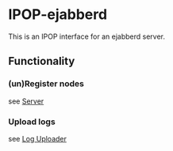 # IPOP-ejabberd
This is an IPOP interface for an ejabberd server. 

## Functionality
### (un)Register nodes
see [Server](https://github.com/HotSushi/IPOP-ejabberd/tree/master/server)

### Upload logs
see [Log Uploader](https://github.com/HotSushi/IPOP-ejabberd/tree/master/log)